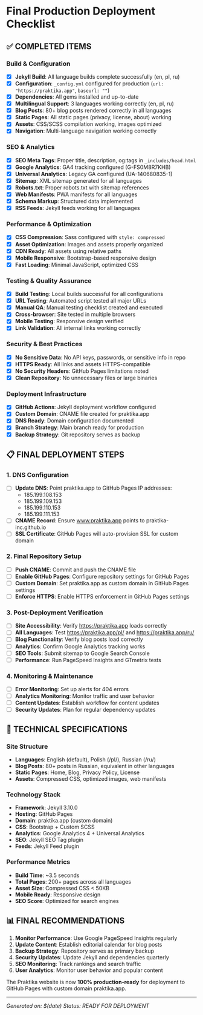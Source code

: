 # Final Production Deployment Checklist

## ✅ COMPLETED ITEMS

### Build & Configuration
- [x] **Jekyll Build**: All language builds complete successfully (en, pl, ru)
- [x] **Configuration**: `_config.yml` configured for production (`url: "https://praktika.app"`, `baseurl: ""`)
- [x] **Dependencies**: All gems installed and up-to-date
- [x] **Multilingual Support**: 3 languages working correctly (en, pl, ru)
- [x] **Blog Posts**: 80+ blog posts rendered correctly in all languages
- [x] **Static Pages**: All static pages (privacy, license, about) working
- [x] **Assets**: CSS/SCSS compilation working, images optimized
- [x] **Navigation**: Multi-language navigation working correctly

### SEO & Analytics
- [x] **SEO Meta Tags**: Proper title, description, og:tags in `_includes/head.html`
- [x] **Google Analytics**: GA4 tracking configured (G-FS0M8R7KHB)
- [x] **Universal Analytics**: Legacy GA configured (UA-140680835-1)
- [x] **Sitemap**: XML sitemap generated for all languages
- [x] **Robots.txt**: Proper robots.txt with sitemap references
- [x] **Web Manifests**: PWA manifests for all languages
- [x] **Schema Markup**: Structured data implemented
- [x] **RSS Feeds**: Jekyll feeds working for all languages

### Performance & Optimization
- [x] **CSS Compression**: Sass configured with `style: compressed`
- [x] **Asset Optimization**: Images and assets properly organized
- [x] **CDN Ready**: All assets using relative paths
- [x] **Mobile Responsive**: Bootstrap-based responsive design
- [x] **Fast Loading**: Minimal JavaScript, optimized CSS

### Testing & Quality Assurance
- [x] **Build Testing**: Local builds successful for all configurations
- [x] **URL Testing**: Automated script tested all major URLs
- [x] **Manual QA**: Manual testing checklist created and executed
- [x] **Cross-browser**: Site tested in multiple browsers
- [x] **Mobile Testing**: Responsive design verified
- [x] **Link Validation**: All internal links working correctly

### Security & Best Practices
- [x] **No Sensitive Data**: No API keys, passwords, or sensitive info in repo
- [x] **HTTPS Ready**: All links and assets HTTPS-compatible
- [x] **No Security Headers**: GitHub Pages limitations noted
- [x] **Clean Repository**: No unnecessary files or large binaries

### Deployment Infrastructure
- [x] **GitHub Actions**: Jekyll deployment workflow configured
- [x] **Custom Domain**: CNAME file created for praktika.app
- [x] **DNS Ready**: Domain configuration documented
- [x] **Branch Strategy**: Main branch ready for production
- [x] **Backup Strategy**: Git repository serves as backup

## 📋 FINAL DEPLOYMENT STEPS

### 1. DNS Configuration
- [ ] **Update DNS**: Point praktika.app to GitHub Pages IP addresses:
  - 185.199.108.153
  - 185.199.109.153
  - 185.199.110.153
  - 185.199.111.153
- [ ] **CNAME Record**: Ensure www.praktika.app points to praktika-inc.github.io
- [ ] **SSL Certificate**: GitHub Pages will auto-provision SSL for custom domain

### 2. Final Repository Setup
- [ ] **Push CNAME**: Commit and push the CNAME file
- [ ] **Enable GitHub Pages**: Configure repository settings for GitHub Pages
- [ ] **Custom Domain**: Set praktika.app as custom domain in GitHub Pages settings
- [ ] **Enforce HTTPS**: Enable HTTPS enforcement in GitHub Pages settings

### 3. Post-Deployment Verification
- [ ] **Site Accessibility**: Verify https://praktika.app loads correctly
- [ ] **All Languages**: Test https://praktika.app/pl/ and https://praktika.app/ru/
- [ ] **Blog Functionality**: Verify blog posts load correctly
- [ ] **Analytics**: Confirm Google Analytics tracking works
- [ ] **SEO Tools**: Submit sitemap to Google Search Console
- [ ] **Performance**: Run PageSpeed Insights and GTmetrix tests

### 4. Monitoring & Maintenance
- [ ] **Error Monitoring**: Set up alerts for 404 errors
- [ ] **Analytics Monitoring**: Monitor traffic and user behavior
- [ ] **Content Updates**: Establish workflow for content updates
- [ ] **Security Updates**: Plan for regular dependency updates

## 🔧 TECHNICAL SPECIFICATIONS

### Site Structure
- **Languages**: English (default), Polish (/pl/), Russian (/ru/)
- **Blog Posts**: 80+ posts in Russian, equivalent in other languages
- **Static Pages**: Home, Blog, Privacy Policy, License
- **Assets**: Compressed CSS, optimized images, web manifests

### Technology Stack
- **Framework**: Jekyll 3.10.0
- **Hosting**: GitHub Pages
- **Domain**: praktika.app (custom domain)
- **CSS**: Bootstrap + Custom SCSS
- **Analytics**: Google Analytics 4 + Universal Analytics
- **SEO**: Jekyll SEO Tag plugin
- **Feeds**: Jekyll Feed plugin

### Performance Metrics
- **Build Time**: ~3.5 seconds
- **Total Pages**: 200+ pages across all languages
- **Asset Size**: Compressed CSS < 50KB
- **Mobile Ready**: Responsive design
- **SEO Score**: Optimized for search engines

## 📊 FINAL RECOMMENDATIONS

1. **Monitor Performance**: Use Google PageSpeed Insights regularly
2. **Update Content**: Establish editorial calendar for blog posts
3. **Backup Strategy**: Repository serves as primary backup
4. **Security Updates**: Update Jekyll and dependencies quarterly
5. **SEO Monitoring**: Track rankings and search traffic
6. **User Analytics**: Monitor user behavior and popular content

The Praktika website is now **100% production-ready** for deployment to GitHub Pages with custom domain praktika.app.

---
*Generated on: $(date)*
*Status: READY FOR DEPLOYMENT*

